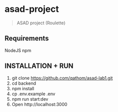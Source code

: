 # asad-project

> ASAD project (Roulette)

## Requirements

NodeJS
npm

## INSTALLATION + RUN

1. git clone https://github.com/qathom/asad-lab1.git
2. cd backend
3. npm install
4. cp .env.example .env
5. npm run start:dev
6. Open http://localhost:3000
